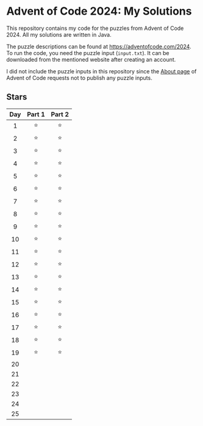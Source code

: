 # Advent of Code 2024: My Solutions

This repository contains my code for the puzzles from Advent of Code 2024. All my solutions are written in Java.

The puzzle descriptions can be found at https://adventofcode.com/2024.
To run the code, you need the puzzle input (`input.txt`). It can be downloaded from the mentioned website after creating an account.

I did not include the puzzle inputs in this repository since the [About page](https://adventofcode.com/2024/about#faq_copying) of Advent of Code requests not to publish any puzzle inputs.

## Stars
| Day   | Part 1 | Part 2 |
| :---: | :------: | :------: |
|  1 | ⭐️ | ⭐️ |
|  2 | ⭐️ | ⭐️ |
|  3 | ⭐️ | ⭐️ |
|  4 | ⭐️ | ⭐️ |
|  5 | ⭐️ | ⭐️ |
|  6 | ⭐️ | ⭐️ |
|  7 | ⭐️ | ⭐️ |
|  8 | ⭐️ | ⭐️ |
|  9 | ⭐️ | ⭐️ |
| 10 | ⭐️ | ⭐️ |
| 11 | ⭐️ | ⭐️ |
| 12 | ⭐️ | ⭐️ |
| 13 | ⭐️ | ⭐️ |
| 14 | ⭐️ | ⭐️ |
| 15 | ⭐️ | ⭐️ |
| 16 | ⭐️ | ⭐️ |
| 17 | ⭐️ | ⭐️ |
| 18 | ⭐️ | ⭐️ |
| 19 | ⭐️ | ⭐️ |
| 20 |  |  |
| 21 |  |  |
| 22 |  |  |
| 23 |  |  |
| 24 |  |  |
| 25 |  |  |

